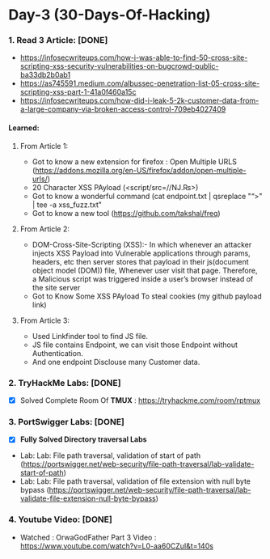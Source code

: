 # Day-3 (30-Days-Of-Hacking)

### 1. Read 3 Article: [DONE]

- https://infosecwriteups.com/how-i-was-able-to-find-50-cross-site-scripting-xss-security-vulnerabilities-on-bugcrowd-public-ba33db2b0ab1
- https://as745591.medium.com/albussec-penetration-list-05-cross-site-scripting-xss-part-1-41a0f460a15c
- https://infosecwriteups.com/how-did-i-leak-5-2k-customer-data-from-a-large-company-via-broken-access-control-709eb4027409

#### Learned:

1. From Article 1:
      - Got to know a new extension for firefox : Open Multiple URLS (https://addons.mozilla.org/en-US/firefox/addon/open-multiple-urls/)
      - 20 Character XSS PAyload (<script/src=//Ǌ.₨></script>)
      - Got to know a wonderful command (cat endpoint.txt | qsreplace "“><script>alert(1)</script>" | tee -a xss_fuzz.txt"
      - Got to know a new tool (https://github.com/takshal/freq)

2. From Article 2:
    - DOM-Cross-Site-Scripting (XSS):- In which whenever an attacker injects XSS Payload into Vulnerable applications through params, headers, etc then server stores that payload in their js(document object model (DOM)) file, Whenever user visit that page. Therefore, a Malicious script was triggered inside a user’s browser instead of the site server
    - Got to Know Some XSS PAyload To steal cookies (my github payload link)

3. From Article 3:
    - Used Linkfinder tool to find JS file.
    - JS file contains Endpoint, we can visit those Endpoint without Authentication.
    - And one endpoint Disclouse many Customer data.


### 2. TryHackMe Labs: [DONE]

- [X] Solved Complete Room Of **TMUX** : https://tryhackme.com/room/rptmux

### 3. PortSwigger Labs: [DONE]

- [X] **Fully Solved Directory traversal Labs**
 -  Lab: Lab: File path traversal, validation of start of path (https://portswigger.net/web-security/file-path-traversal/lab-validate-start-of-path)
 -  Lab: Lab: File path traversal, validation of file extension with null byte bypass (https://portswigger.net/web-security/file-path-traversal/lab-validate-file-extension-null-byte-bypass)

### 4. Youtube Video: [DONE]

- Watched : OrwaGodFather Part 3 Video : https://www.youtube.com/watch?v=L0-aa60CZuI&t=140s
